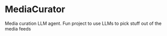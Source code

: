 # MediaCurator
Media curation LLM agent. Fun project to use LLMs to pick stuff out of the media feeds
